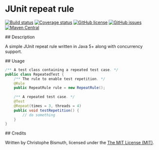 # JUnit repeat rule

[![Build status](https://travis-ci.org/cbismuth/junit-repeat-rule.svg?branch=master)](https://travis-ci.org/cbismuth/junit-repeat-rule)
[![Coverage status](https://coveralls.io/repos/github/cbismuth/junit-repeat-rule/badge.svg?branch=master)](https://coveralls.io/github/cbismuth/junit-repeat-rule?branch=master)
[![GitHub license](https://img.shields.io/badge/license-MIT-blue.svg)](https://raw.githubusercontent.com/cbismuth/junit-repeat-rule/master/LICENSE.md)
[![GitHub issues](https://img.shields.io/github/issues/cbismuth/junit-repeat-rule.svg)](https://github.com/cbismuth/junit-repeat-rule/issues)
[![Maven Central](https://maven-badges.herokuapp.com/maven-central/com.github.cbismuth/junit-repeat-rule/badge.svg)](https://maven-badges.herokuapp.com/maven-central/com.github.cbismuth/junit-repeat-rule/)

## Description

A simple JUnit repeat rule written in Java 5+ along with concurrency support.

## Usage

```java
/** A test class containing a repeated test case. */
public class RepeatedTest {
    /** The rule to enable test repetition. */
    @Rule
    public RepeatRule rule = new RepeatRule();
    
    /** A repeated test case. */
    @Test
    @Repeat(times = 3, threads = 4)
    public void testRepetition() {
        // do something
    }
}
```

## Credits

Written by Christophe Bismuth, licensed under the [The MIT License (MIT)](LICENSE.md).
